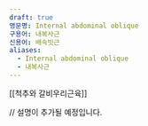 ```yaml
---
draft: true
영문명: Internal abdominal oblique
구용어: 내복사근
신용어: 배속빗근
aliases:
  - Internal abdominal oblique
  - 내복사근
---
```


[[척추와 갈비우리근육]]

// 설명이 추가될 예정입니다.
